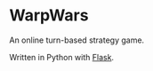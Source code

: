 # WarpWars
An online turn-based strategy game.

Written in Python with [Flask](https://github.com/mitsuhiko/flask).
